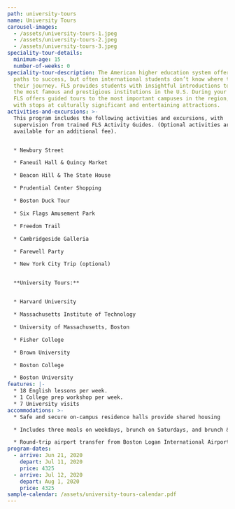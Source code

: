 ```yaml
---
path: university-tours
name: University Tours
carousel-images:
  - /assets/university-tours-1.jpeg
  - /assets/university-tours-2.jpeg
  - /assets/university-tours-3.jpeg
speciality-tour-details:
  minimum-age: 15
  number-of-weeks: 0
speciality-tour-description: The American higher education system offers many
  paths to success, but often international students don’t know where to begin
  their journey. FLS provides students with insightful introductions to some of
  the most famous and prestigious institutions in the U.S. During your program,
  FLS offers guided tours to the most important campuses in the region, along
  with stops at culturally significant and entertaining attractions.
activities-and-excursions: >-
  This program includes the following activities and excursions, with
  supervision from trained FLS Activity Guides. (Optional activities are
  available for an additional fee).


  * Newbury Street

  * Faneuil Hall & Quincy Market

  * Beacon Hill & The State House

  * Prudential Center Shopping

  * Boston Duck Tour

  * Six Flags Amusement Park

  * Freedom Trail

  * Cambridgeside Galleria

  * Farewell Party

  * New York City Trip (optional)


  **University Tours:**


  * Harvard University

  * Massachusetts Institute of Technology

  * University of Massachusetts, Boston

  * Fisher College

  * Brown University

  * Boston College

  * Boston University
features: |-
  * 18 English lessons per week.
  * 1 College prep workshop per week.
  * 7 University visits
accommodations: >-
  * Safe and secure on-campus residence halls provide shared housing

  * Includes three meals on weekdays, brunch on Saturdays, and brunch & dinner on Sundays

  * Round-trip airport transfer from Boston Logan International Airport (BOS)
program-dates:
  - arrive: Jun 21, 2020
    depart: Jul 11, 2020
    price: 4325
  - arrive: Jul 12, 2020
    depart: Aug 1, 2020
    price: 4325
sample-calendar: /assets/university-tours-calendar.pdf
---
```


